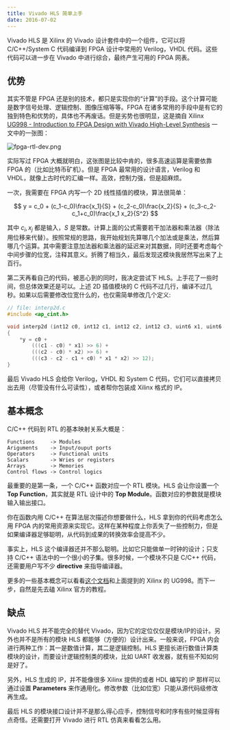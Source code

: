 ```yaml
---
title: Vivado HLS 简单上手
date: 2016-07-02
---
```


Vivado HLS 是 Xilinx 的 Vivado 设计套件中的一个组件，它可以将 C/C++/System C 代码编译到 FPGA 设计中常用的 Verilog，VHDL 代码。这些代码可以进一步在 Vivado 中进行综合，最终产生可用的 FPGA 网表。

<!--more-->

## 优势

其实不管是 FPGA 还是别的技术，都只是实现你的“计算”的手段。这个计算可能是数字信号处理、逻辑控制、图像压缩等等。FPGA 在诸多常用的手段中是有它的独到特色和优势的，具体也不再废话。但是劣势也很明显，这是摘自 Xilinx [UG998 - Introduction to FPGA Design with Vivado High-Level Synthesis](http://www.xilinx.com/support/documentation/sw_manuals/ug998-vivado-intro-fpga-design-hls.pdf) 一文中的一张图：

![fpga-rtl-dev.png](/image/hls-fpga-rtl-dev.png)

实际写过 FPGA 大概就明白，这张图是比较中肯的，很多高速运算是需要依靠 FPGA 的（比如比特币矿机）。但是 FPGA 最常用的设计语言，Verilog 和 VHDL，就像上古时代的汇编一样。高效，控制力强，但是超麻烦。

一次，我需要在 FPGA 内写一个 2D 线性插值的模块，算法很简单：

$$ y = c_0 + (c_1-c_0)\frac{x_1}{S} + (c_2-c_0)\frac{x_2}{S} + (c_3-c_2-c_1+c_0)\frac{x_1 x_2}{S^2} $$

其中 $c_i,x_j$ 都是输入，$S$ 是常数。计算上面的公式需要若干加法器和乘法器（除法用位移来代替）。按照常规的思路，我开始规划先算哪几个加法或是乘法，然后算哪几个运算。其中需要注意加法器和乘法器的延迟来对其数据，同时还要考虑每个中间步骤的位宽，注释其意义。折腾了相当久，最后发现这模块我居然写出来了上百行。

第二天再看自己的代码，被恶心到的同时，我决定尝试下 HLS。上手花了一些时间，但总体效果还是可以。上述 2D 插值模块的 C 代码不过几行，编译不过几秒。如果以后需要修改位宽什么的，也仅需简单修改几个定义:

```c
// file: interp2d.c
#include <ap_cint.h>

void interp2d (int12 c0, int12 c1, int12 c2, int12 c3, uint6 x1, uint6 x2, int12 * y)
{
    *y = c0 +
        (((c1 - c0) * x1) >> 6) +
        (((c2 - c0) * x2) >> 6) +
        (((c3 - c2 - c1 + c0) * x1 * x2) >> 12);
}
```

最后 Vivado HLS 会给你 Verilog，VHDL 和 System C 代码，它们可以直接拷贝出去用（尽管没有什么可读性），或者帮你包装成 Xilinx 格式的 IP。

## 基本概念

C/C++ 代码到 RTL 的基本映射关系大概是：

```plain
Functions     -> Modules
Ariguments    -> Input/ouput ports
Operators     -> Functional units
Scalars       -> Wries or registers
Arrays        -> Memories
Control flows -> Control logics
```

最重要的是第一条，一个 C/C++ 函数对应一个 RTL 模块。HLS 会让你设置一个 **Top Function**，其实就是 RTL 设计中的 **Top Module**。函数对应的参数就是模块输入输出接口。

你在函数内用 C/C++ 在算法层次描述你想要做什么，HLS 拿到你的代码考虑怎么用 FPGA 内的常用资源来实现它。这样在某种程度上你丢失了一些控制力，但是如果编译器足够聪明，从代码到成果的转换效率会提高不少。

事实上，HLS 这个编译器还并不那么聪明。比如它只能做单一时钟的设计；只支持 C/C++ 语法中的一个很小的子集。很多时候，一个模块不只是 C/C++ 代码，还需要用户写不少 **directive** 来指导编译器。

更多的一些基本概念可以看看[这个文档](http://www.ese.wustl.edu/~xuan.zhang/ese566_files/tutorials/vivado_tutorial.pdf)和上面提到的 Xilinx 的 UG998。而下一步，自然是先去磕 Xilinx 官方的教程。

## 缺点

Vivado HLS 并不能完全的替代 Vivado，因为它的定位仅仅是模块/IP的设计。另外也并不是所有的模块 HLS 都能够（方便的）设计出来。一般来说，FPGA 内会进行两种工作：其一是数值计算，其二是逻辑控制。HLS 更擅长进行数值计算类模块的设计，而要设计逻辑控制类的模块，比如 UART 收发器，就有些不知如何是好了。

另外，HLS 生成的 IP，并不能像很多 Xilinx 提供的或者 HDL 编写的 IP 那样可以通过设置 **Parameters** 来作通用化。修改参数（比如位宽）只能从源代码级修改再生成。

最后 HLS 的模块接口设计并不是那么得心应手，控制信号和时序有些时候显得有点奇怪。还需要打开 Vivado 进行 RTL 仿真来看看怎么用。
